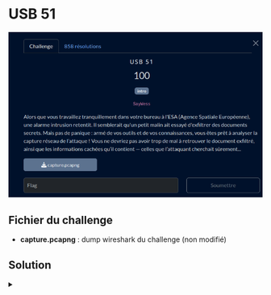 # USB 51

![challenge](challenge.png)

## Fichier du challenge

* **capture.pcapng** : dump wireshark du challenge (non modifié)

<h2>Solution</h2>

<details>
<summary></summary>

L'astuce ici est de trier les paquets par taille. Un paquet sort du lot (beaucoup plus gros que les autres).

![step1](solve/step1.png)

On l'ouvre, et on lit du contenu qui suggère qu'un fichier PDF a été transmis.

![step2](solve/step2.png)

On enregistre les données dans un fichier.

![step3](solve/step3.png)

Dans le PDF obtenu (qui semble contenir des informations sur un projet "critique"), une chaîne binaire est fournie. Après conversion, il s'agit du flag.

</details>
